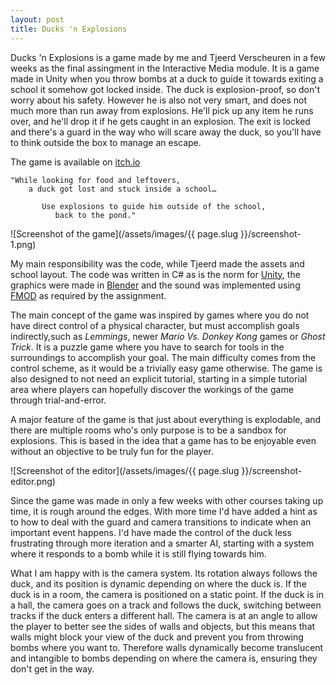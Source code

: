```yaml
---
layout: post
title: Ducks 'n Explosions
---
```


Ducks 'n Explosions is a game made by me and Tjeerd Verscheuren in a few weeks as the final assingment in the Interactive Media module. It is a game made in Unity when you throw bombs at a duck to guide it towards exiting a school it somehow got locked inside. The duck is explosion-proof, so don't worry about his safety. However he is also not very smart, and does not much more than run away from explosions. He'll pick up any item he runs over, and he'll drop it if he gets caught in an explosion. The exit is locked and there's a guard in the way who will scare away the duck, so you'll have to think outside the box to manage an escape.

The game is available on [itch.io](https://marro64.itch.io/ducks-n-explosions)

```
"While looking for food and leftovers,
    a duck got lost and stuck inside a school…

       Use explosions to guide him outside of the school,
          back to the pond."
```

![Screenshot of the game](/assets/images/{{ page.slug }}/screenshot-1.png)

My main responsibility was the code, while Tjeerd made the assets and school layout. The code was written in C# as is the norm for [Unity](https://unity.com/), the graphics were made in [Blender](https://www.blender.org/) and the sound was implemented using [FMOD](https://www.fmod.com/) as required by the assignment.

The main concept of the game was inspired by games where you do not have direct control of a physical character, but must accomplish goals indirectly,such as *Lemmings*, newer *Mario Vs. Donkey Kong* games or *Ghost Trick*. It is a puzzle game where you have to search for tools in the surroundings to accomplish your goal. The main difficulty comes from the control scheme, as it would be a trivially easy game otherwise. The game is also designed to not need an explicit tutorial, starting in a simple tutorial area where players can hopefully discover the workings of the game through trial-and-error.

A major feature of the game is that just about everything is explodable, and there are multiple rooms who's only purpose is to be a sandbox for explosions. This is based in the idea that a game has to be enjoyable even without an objective to be truly fun for the player.

![Screenshot of the editor](/assets/images/{{ page.slug }}/screenshot-editor.png)

Since the game was made in only a few weeks with other courses taking up time, it is rough around the edges. With more time I'd have added a hint as to how to deal with the guard and camera transitions to indicate when an important event happens. I'd have made the control of the duck less frustrating through more iteration and a smarter AI, starting with a system where it responds to a bomb while it is still flying towards him.

What I am happy with is the camera system. Its rotation always follows the duck, and its position is dynamic depending on where the duck is. If the duck is in a room, the camera is positioned on a static point. If the duck is in a hall, the camera goes on a track and follows the duck, switching between tracks if the duck enters a different hall. The camera is at an angle to allow the player to better see the sides of walls and objects, but this means that walls might block your view of the duck and prevent you from throwing bombs where you want to. Therefore walls dynamically become translucent and intangible to bombs depending on where the camera is, ensuring they don't get in the way.